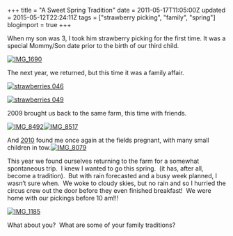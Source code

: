 +++
title = "A Sweet Spring Tradition"
date = 2011-05-17T11:05:00Z
updated = 2015-05-12T22:24:11Z
tags = ["strawberry picking", "family", "spring"]
blogimport = true 
+++


When my son was 3, I took him strawberry picking for the first time. It was a special Mommy/Son date prior to the birth of our third child.

[![IMG_1690](https://latc.s3.amazonaws.com/wp-content/uploads/2011/05/IMG_1690.jpg "IMG_1690")](https://latc.s3.amazonaws.com/wp-content/uploads/2011/05/IMG_1690.jpg)

The next year, we returned, but this time it was a family affair.

[![strawberries 046](https://latc.s3.amazonaws.com/wp-content/uploads/2011/05/strawberries-046.jpg "strawberries 046")](https://latc.s3.amazonaws.com/wp-content/uploads/2011/05/strawberries-046.jpg)

[![strawberries 049](https://latc.s3.amazonaws.com/wp-content/uploads/2011/05/strawberries-049.jpg "strawberries 049")](https://latc.s3.amazonaws.com/wp-content/uploads/2011/05/strawberries-049.jpg)

2009 brought us back to the same farm, this time with friends.

[![IMG_8492](https://latc.s3.amazonaws.com/wp-content/uploads/2011/05/IMG_8492.jpg "IMG_8492")](https://latc.s3.amazonaws.com/wp-content/uploads/2011/05/IMG_8492.jpg)[![IMG_8517](https://latc.s3.amazonaws.com/wp-content/uploads/2011/05/IMG_8517.jpg "IMG_8517")](https://latc.s3.amazonaws.com/wp-content/uploads/2011/05/IMG_8517.jpg)

And [2010](http://lifeatthecircus.com/2010/05/17/spring-time-traditions/) found me once again at the fields pregnant, with many small children in tow.[![IMG_8079](https://latc.s3.amazonaws.com/wp-content/uploads/2011/05/IMG_8079.jpg "IMG_8079")](https://latc.s3.amazonaws.com/wp-content/uploads/2011/05/IMG_8079.jpg)

This year we found ourselves returning to the farm for a somewhat spontaneous trip.&#160; I knew I wanted to go this spring.&#160; (it has, after all, become a tradition).&#160; But with rain forecasted and a busy week planned, I wasn’t sure when.&#160; We woke to cloudy skies, but no rain and so I hurried the circus crew out the door before they even finished breakfast!&#160; We were home with our pickings before 10 am!!!

[![IMG_1185](https://latc.s3.amazonaws.com/wp-content/uploads/2011/05/IMG_1185.jpg "IMG_1185")](https://latc.s3.amazonaws.com/wp-content/uploads/2011/05/IMG_1185.jpg)

What about you?&#160; What are some of your family traditions?
